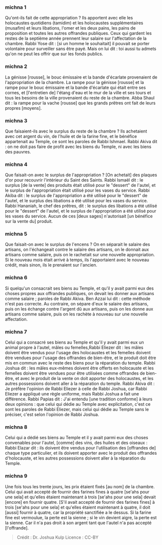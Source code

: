 
### michna 1
Qu'ont-ils fait de cette appropriation ? Ils apportent avec elle les holocaustes quotidiens (tamidim) et les holocaustes supplémentaires (musafim) et leurs libations, l'omer et les deux pains, les pains de proposition et toutes les autres offrandes publiques. Ceux qui gardent les restes de la septième année prennent leur salaire sur l'affectation de la chambre. Rabbi Yose dit : [si un homme le souhaitait] il pouvait se porter volontaire pour surveiller sans être payé. Mais on lui dit : toi aussi tu admets qu'on ne peut les offrir que sur les fonds publics.

### michna 2
La génisse [rousse], le bouc émissaire et la bande d'écarlate provenaient de l'appropriation de la chambre. La rampe pour la génisse [rousse] et la rampe pour le bouc émissaire et la bande d'écarlate qui était entre ses cornes, et [l'entretien de] l'étang d'eau et le mur de la ville et ses tours et tous les besoins de la ville provenaient du reste de la chambre. Abba Shaul dit : la rampe pour la vache [rousse] que les grands prêtres ont fait de leurs propres [moyens].

### michna 3
Que faisaient-ils avec le surplus du reste de la chambre ? Ils achetaient avec cet argent du vin, de l'huile et de la farine fine, et le bénéfice appartenait au Temple, ce sont les paroles de Rabbi Ishmael. Rabbi Akiva dit : on ne doit pas faire de profit avec les biens du Temple, ni avec les biens des pauvres.

### michna 4
Que faisait-on avec le surplus de l'appropriation ? [On achetait] des plaques d'or pour recouvrir l'intérieur du Saint des Saints. Rabbi Ismaël dit : le surplus [de la vente] des produits était utilisé pour le "dessert" de l'autel, et le surplus de l'appropriation était utilisé pour les vases du service. Rabbi Akiba dit : le surplus de l'appropriation a été utilisé pour le "dessert" de l'autel, et le surplus des libations a été utilisé pour les vases du service. Rabbi Hananiah, le chef des prêtres, dit : le surplus des libations a été utilisé pour le "dessert" de l'autel, et le surplus de l'appropriation a été utilisé pour les vases du service. Aucun de ces [deux sages] n'autorisait [un bénéfice sur la vente du] produit.

### michna 5
Que faisait-on avec le surplus de l'encens ? On en séparait le salaire des artisans, on l'échangeait contre le salaire des artisans, on le donnait aux artisans comme salaire, puis on le rachetait sur une nouvelle appropriation. Si le nouveau mois était arrivé à temps, ils l'apportaient avec le nouveau crédit, mais sinon, ils le prenaient sur l'ancien.

### michna 6
Si quelqu'un consacrait ses biens au Temple, et qu'il y avait parmi eux des choses propres aux offrandes publiques, on devait les donner aux artisans comme salaire ; paroles de Rabbi Akiva. Ben Azzai lui dit : cette méthode n'est pas correcte. Au contraire, on sépare d'eux le salaire des artisans, puis on les échange contre l'argent dû aux artisans, puis on les donne aux artisans comme salaire, puis on les rachète à nouveau sur une nouvelle affectation.

### michna 7
Celui qui a consacré ses biens au Temple et qu'il y avait parmi eux un animal propre à l'autel, mâles ou femelles,Rabbi Eliezer dit : les mâles doivent être vendus pour l'usage des holocaustes et les femelles doivent être vendues pour l'usage des offrandes de bien-être, et le produit doit être mis en commun avec le reste des biens pour la réparation du temple. Rabbi Joshua dit : les mâles eux-mêmes doivent être offerts en holocauste et les femelles doivent être vendues pour être utilisées comme offrandes de bien-être, et avec le produit de la vente on doit apporter des holocaustes, et les autres possessions doivent aller à la réparation du temple. Rabbi Akiva dit : Je préfère l'opinion de Rabbi Eliezer à celle de Rabbi Joshua, car Rabbi Eliezer a appliqué une règle uniforme, mais Rabbi Joshua a fait une différence. Rabbi Papias dit : J'ai entendu [une tradition conforme] à leurs deux opinions : que celui qui dédie au Temple avec explicitation, c'est ce sont les paroles de Rabbi Eliezer, mais celui qui dédie au Temple sans le préciser, c'est selon l'opinion de Rabbi Joshua.

### michna 8
Celui qui a dédié ses biens au Temple et il y avait parmi eux des choses convenables pour l'autel, [comme] des vins, des huiles et des oiseaux : Rabbi Elazar dit : ils doivent être vendus pour l'utilisation des [offrandes de] chaque type particulier, et ils doivent apporter avec le produit des offrandes d'holocauste, et les autres possessions doivent aller à la réparation du Temple.

### michna 9
Une fois tous les trente jours, les prix étaient fixés [au nom] de la chambre. Celui qui avait accepté de fournir des farines fines à quatre [se'ahs pour une sela] et qu'elles étaient maintenant à trois [se'ahs pour une sela] devait [encore] en fournir quatre. [S'il avait accepté de fournir des farines fines] à trois [se'ahs pour une sela] et qu'elles étaient maintenant à quatre, il doit [aussi] fournir à quatre, car la propriété sanctifiée a le dessus. Si la farine fine est vermoulue, la perte est la sienne ; si le vin devient aigre, la perte est la sienne. Car il n'a pas droit à son argent tant que l'autel n'a pas accepté [l'offrande].

>Crédit : Dr. Joshua Kulp
>Licence : CC-BY